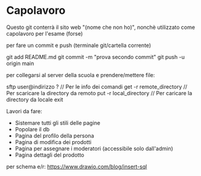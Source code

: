 # Capolavoro

Questo git conterrà il sito web "(nome che non ho)", nonchè utilizzato come capolavoro per l'esame (forse)

per fare un commit e push
(terminale git/cartella corrente)

git add README.md
git commit -m "prova secondo commit"
git push -u origin main


per collegarsi al server della scuola e prendere/mettere file:

sftp user@indirizzo
? // Per le info dei comandi
get -r remote_directory // Per scaricare la directory da remoto
put -r local_directory // Per caricare la directory da locale
exit


Lavori da fare:
- Sistemare tutti gli stili delle pagine
- Popolare il db
- Pagina del profilo della persona
- Pagina di modifica dei prodotti
- Pagina per assegnare i moderatori (accessibile solo dall'admin)
- Pagina dettagli del prodotto



per schema e/r: https://www.drawio.com/blog/insert-sql
